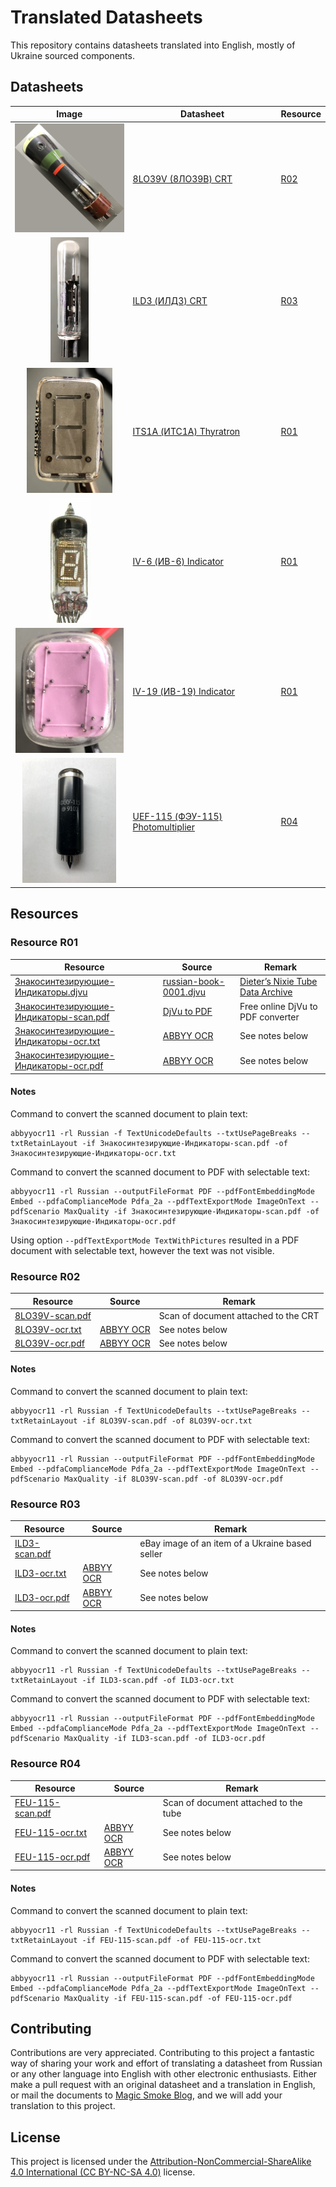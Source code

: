 # Translated Datasheets

This repository contains datasheets translated into English, mostly of Ukraine sourced components.

## Datasheets

|                                 Image                                 | Datasheet                                                                                                       | Resource             |
|:---------------------------------------------------------------------:|-----------------------------------------------------------------------------------------------------------------|----------------------|
|         ![8LO39](datasheet/8LO39V-(8ЛО39В)-CRT/thumbnail.png)         | [8LO39V (8ЛО39В) CRT](./datasheet/8LO39V-(8ЛО39В)-CRT/8LO39V-(8ЛО39В)-Datasheet.md)                             | [R02](#resource-r02) |
|           ![ILD3](datasheet/ILD3-(ИЛД3)-CRT/thumbnail.png)            | [ILD3 (ИЛД3) CRT](./datasheet/ILD3-(ИЛД3)-CRT/ILD3-(илдз)-Datasheet.md)                                         | [R03](#resource-r03) |
|       ![ITS1A](datasheet/ITS1A-(ИТС1А)-Thyratron/thumbnail.png)       | [ITS1A (ИТС1А) Thyratron](./datasheet/ITS1A-(ИТС1А)-Thyratron/ITS1A-(ИТС1А)-Datasheet.md)                       | [R01](#resource-r01) |
|        ![IV-6](datasheet/IV-6-(ИВ-6)-Indicator/thumbnail.png)         | [IV-6 (ИВ-6) Indicator](datasheet/IV-6-(ИВ-6)-Indicator/IV-6-(ИВ-6)-Datasheet.md)                               | [R01](#resource-r01) |
|       ![IV-19](datasheet/IV-19-(ИВ-19)-Indicator/thumbnail.png)       | [IV-19 (ИВ-19) Indicator](datasheet/IV-19-(ИВ-19)-Indicator/IV-19-(ИВ-19)-Datasheet.md)                         | [R01](#resource-r01) |
| ![FEU-115](datasheet/UEF-115-(ФЭУ-115)-Photomultiplier/thumbnail.png) | [UEF-115 (ФЭУ-115) Photomultiplier](datasheet/UEF-115-(ФЭУ-115)-Photomultiplier/UEF-115-(ФЭУ-115)-Datasheet.md) | [R04](#resource-r04) |

## Resources

### Resource R01

| Resource                                                                                       | Source                                                                                           | Remark                                                                                     |
|------------------------------------------------------------------------------------------------|--------------------------------------------------------------------------------------------------|--------------------------------------------------------------------------------------------|
| [Знакосинтезирующие-Индикаторы.djvu](./resource/R01/Знакосинтезирующие-Индикаторы.djvu)        | [russian-book-0001.djvu](http://www.tube-tester.com/sites/nixie/dat_arch/russian-book-0001.djvu) | [Dieter’s Nixie Tube Data Archive](http://www.tube-tester.com/sites/nixie/nixie-tubes.htm) |
| [Знакосинтезирующие-Индикаторы-scan.pdf](./resource/R01/Знакосинтезирующие-Индикаторы-ocr.pdf) | [DjVu to  PDF](https://djvu2pdf.com)                                                             | Free online DjVu to PDF converter                                                          |
| [Знакосинтезирующие-Индикаторы-ocr.txt](./resource/R01/Знакосинтезирующие-Индикаторы-ocr.txt)  | [ABBYY OCR](https://www.abbyy.com/ocr-sdk/)                                                      | See notes below                                                                            |
| [Знакосинтезирующие-Индикаторы-ocr.pdf](./resource/R01/Знакосинтезирующие-Индикаторы-scan.pdf) | [ABBYY OCR](https://www.abbyy.com/ocr-sdk/)                                                      | See notes below                                                                            |

#### Notes

Command to convert the scanned document to plain text:

```shell
abbyyocr11 -rl Russian -f TextUnicodeDefaults --txtUsePageBreaks --txtRetainLayout -if Знакосинтезирующие-Индикаторы-scan.pdf -of Знакосинтезирующие-Индикаторы-ocr.txt
```

Command to convert the scanned document to PDF with selectable text:

```shell
abbyyocr11 -rl Russian --outputFileFormat PDF --pdfFontEmbeddingMode Embed --pdfaComplianceMode Pdfa_2a --pdfTextExportMode ImageOnText --pdfScenario MaxQuality -if Знакосинтезирующие-Индикаторы-scan.pdf -of Знакосинтезирующие-Индикаторы-ocr.pdf
```

Using option `--pdfTextExportMode TextWithPictures` resulted in a PDF document with selectable text, however the text
was not visible.

### Resource R02

| Resource                                          | Source                                      | Remark                               |
|---------------------------------------------------|---------------------------------------------|--------------------------------------|
| [8LO39V-scan.pdf](./resource/R02/8LO39V-scan.pdf) |                                             | Scan of document attached to the CRT |
| [8LO39V-ocr.txt](./resource/R02/8LO39V-ocr.txt)   | [ABBYY OCR](https://www.abbyy.com/ocr-sdk/) | See notes below                      |
| [8LO39V-ocr.pdf](./resource/R02/8LO39V-ocr.pdf)   | [ABBYY OCR](https://www.abbyy.com/ocr-sdk/) | See notes below                      |

#### Notes

Command to convert the scanned document to plain text:

```shell
abbyyocr11 -rl Russian -f TextUnicodeDefaults --txtUsePageBreaks --txtRetainLayout -if 8LO39V-scan.pdf -of 8LO39V-ocr.txt
```

Command to convert the scanned document to PDF with selectable text:

```shell
abbyyocr11 -rl Russian --outputFileFormat PDF --pdfFontEmbeddingMode Embed --pdfaComplianceMode Pdfa_2a --pdfTextExportMode ImageOnText --pdfScenario MaxQuality -if 8LO39V-scan.pdf -of 8LO39V-ocr.pdf
```

### Resource R03

| Resource                                      | Source                                      | Remark                                          |
|-----------------------------------------------|---------------------------------------------|-------------------------------------------------|
| [ILD3-scan.pdf](./resource/R03/ILD3-scan.pdf) |                                             | eBay image of an item of a Ukraine based seller | 
| [ILD3-ocr.txt](./resource/R03/ILD3-ocr.txt)   | [ABBYY OCR](https://www.abbyy.com/ocr-sdk/) | See notes below                                 |
| [ILD3-ocr.pdf](./resource/R03/ILD3-ocr.pdf)   | [ABBYY OCR](https://www.abbyy.com/ocr-sdk/) | See notes below                                 |

#### Notes

Command to convert the scanned document to plain text:

```shell
abbyyocr11 -rl Russian -f TextUnicodeDefaults --txtUsePageBreaks --txtRetainLayout -if ILD3-scan.pdf -of ILD3-ocr.txt
```

Command to convert the scanned document to PDF with selectable text:

```shell
abbyyocr11 -rl Russian --outputFileFormat PDF --pdfFontEmbeddingMode Embed --pdfaComplianceMode Pdfa_2a --pdfTextExportMode ImageOnText --pdfScenario MaxQuality -if ILD3-scan.pdf -of ILD3-ocr.pdf
```

### Resource R04

| Resource                                            | Source                                      | Remark                                |
|-----------------------------------------------------|---------------------------------------------|---------------------------------------|
| [FEU-115-scan.pdf](./resource/R04/FEU-115-scan.pdf) |                                             | Scan of document attached to the tube | 
| [FEU-115-ocr.txt](./resource/R04/FEU-115-ocr.txt)   | [ABBYY OCR](https://www.abbyy.com/ocr-sdk/) | See notes below                       |
| [FEU-115-ocr.pdf](./resource/R04/FEU-115-ocr.pdf)   | [ABBYY OCR](https://www.abbyy.com/ocr-sdk/) | See notes below                       |

#### Notes

Command to convert the scanned document to plain text:

```shell
abbyyocr11 -rl Russian -f TextUnicodeDefaults --txtUsePageBreaks --txtRetainLayout -if FEU-115-scan.pdf -of FEU-115-ocr.txt
```

Command to convert the scanned document to PDF with selectable text:

```shell
abbyyocr11 -rl Russian --outputFileFormat PDF --pdfFontEmbeddingMode Embed --pdfaComplianceMode Pdfa_2a --pdfTextExportMode ImageOnText --pdfScenario MaxQuality -if FEU-115-scan.pdf -of FEU-115-ocr.pdf
```


## Contributing

Contributions are very appreciated. Contributing to this project a fantastic  way of sharing your work and effort of
translating a datasheet from Russian or any other language into English with other electronic enthusiasts.
Either make a pull request with an original datasheet and a translation
in English, or mail the documents to [Magic Smoke Blog](mailto:magicsmokeblog@gmail.com), and we will add your
translation to this project.

## License

This project is licensed under
the [Attribution-NonCommercial-ShareAlike 4.0 International (CC BY-NC-SA 4.0)](https://creativecommons.org/licenses/by-nc-sa/4.0/) license.
